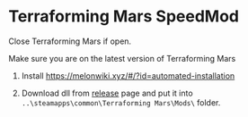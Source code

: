 # Terraforming Mars SpeedMod

Close Terraforming Mars if open.

Make sure you are on the latest version of Terraforming Mars

1. Install https://melonwiki.xyz/#/?id=automated-installation

2. Download dll from [release](https://github.com/almenjonatan/terraforming-mars-speed-mod/releases/tag/1.0.2) page and put it into ```..\steamapps\common\Terraforming Mars\Mods\``` folder.
